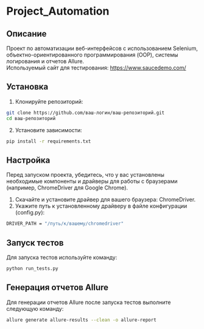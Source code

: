 # Project_Automation

## Описание

Проект по автоматизации веб-интерфейсов с использованием Selenium, объектно-ориентированного программирования (OOP), системы логирования и отчетов Allure.\
Используемый сайт для тестирования: https://www.saucedemo.com/
## Установка

1. Клонируйте репозиторий:

```bash
git clone https://github.com/ваш-логин/ваш-репозиторий.git
cd ваш-репозиторий
```
2. Установите зависимости:
```bash
pip install -r requirements.txt
```
## Настройка
Перед запуском проекта, убедитесь, что у вас установлены необходимые компоненты и драйверы для работы с браузерами (например, ChromeDriver для Google Chrome).

1. Скачайте и установите драйвер для вашего браузера: ChromeDriver.
2. Укажите путь к установленному драйверу в файле конфигурации (config.py):
```bash
DRIVER_PATH = "/путь/к/вашему/chromedriver"
```
## Запуск тестов
Для запуска тестов используйте команду:
```bash
python run_tests.py
```
## Генерация отчетов Allure
Для генерации отчетов Allure после запуска тестов выполните следующую команду:
```bash
allure generate allure-results --clean -o allure-report
```
